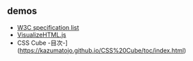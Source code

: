 ## demos
- [W3C specification list](http://kazumatojo.github.io/spec_list/index.html)
- [VisualizeHTML.js](http://kazumatojo.github.io/visualizeHTML/index.html)
- CSS Cube -目次-](https://kazumatojo.github.io/CSS%20Cube/toc/index.html)
